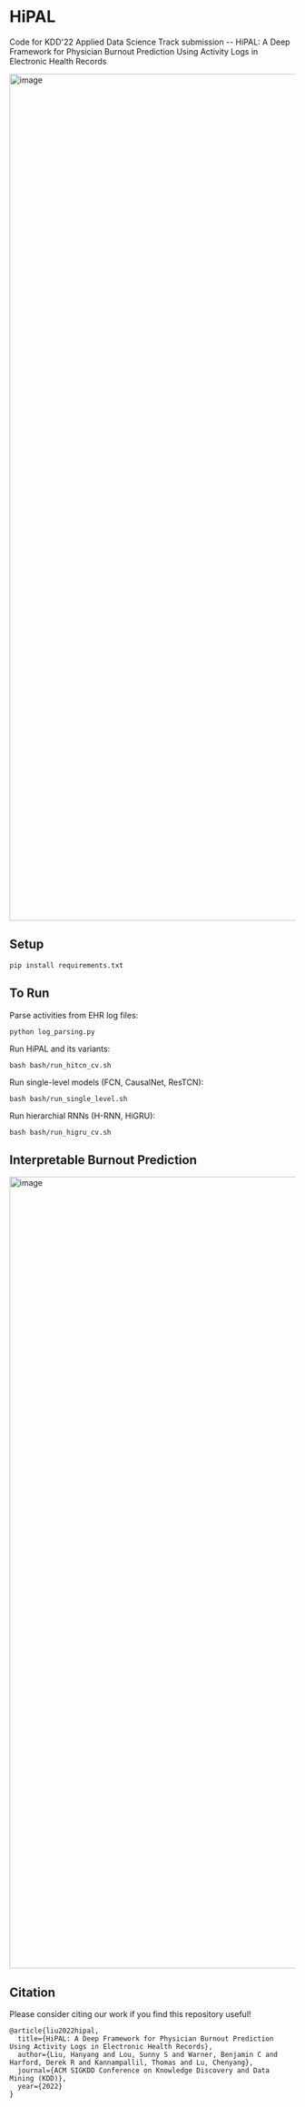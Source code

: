 # HiPAL
Code for KDD'22 Applied Data Science Track submission -- HiPAL: A Deep Framework for Physician Burnout Prediction Using Activity Logs in Electronic Health Records

<img width="1491" alt="image" src="https://user-images.githubusercontent.com/12636809/153683643-512be547-c8aa-44f7-bf3c-687d58cffa5b.png">

## Setup
```
pip install requirements.txt
```

## To Run
Parse activities from EHR log files:
```
python log_parsing.py
```
Run HiPAL and its variants:
```
bash bash/run_hitcn_cv.sh
```
Run single-level models (FCN, CausalNet, ResTCN):
```
bash bash/run_single_level.sh
```
Run hierarchial RNNs (H-RNN, HiGRU):
```
bash bash/run_higru_cv.sh
```

## Interpretable Burnout Prediction


<img width="1394" alt="image" src="https://user-images.githubusercontent.com/12636809/161803105-4b09591c-6cde-4428-b38e-553c95997e9b.png">


## Citation

Please consider citing our work if you find this repository useful!

```
@article{liu2022hipal,
  title={HiPAL: A Deep Framework for Physician Burnout Prediction Using Activity Logs in Electronic Health Records},
  author={Liu, Hanyang and Lou, Sunny S and Warner, Benjamin C and Harford, Derek R and Kannampallil, Thomas and Lu, Chenyang},
  journal={ACM SIGKDD Conference on Knowledge Discovery and Data Mining (KDD)},
  year={2022}
}
```





